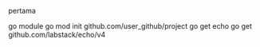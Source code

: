 pertama

go module
     go mod init github.com/user_github/project
go get echo
    go get github.com/labstack/echo/v4